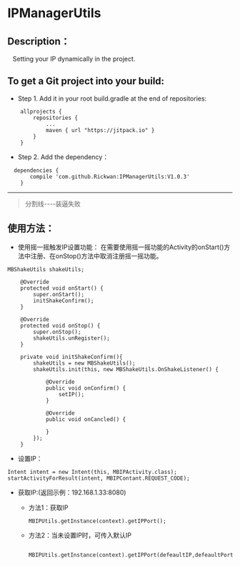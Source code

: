 # IPManagerUtils


## Description：

    Setting your IP dynamically in the project.

## To get a Git project into your build:

- Step 1. Add it in your root build.gradle at the end of repositories:
```
	allprojects {
		repositories {
			...
			maven { url "https://jitpack.io" }
		}
	}
```

- Step 2. Add the dependency：
```
  dependencies {
	   compile 'com.github.Rickwan:IPManagerUtils:V1.0.3'
	}
```
------
> 分割线----装逼失败  

## 使用方法：

- 使用摇一摇触发IP设置功能：
在需要使用摇一摇功能的Activity的onStart()方法中注册、在onStop()方法中取消注册摇一摇功能。

```
MBShakeUtils shakeUtils;

    @Override
    protected void onStart() {
        super.onStart();
        initShakeConfirm();
    }

    @Override
    protected void onStop() {
        super.onStop();
        shakeUtils.unRegister();
    }

    private void initShakeConfirm(){
        shakeUtils = new MBShakeUtils();
        shakeUtils.init(this, new MBShakeUtils.OnShakeListener() {

            @Override
            public void onConfirm() {
                setIP();
            }

            @Override
            public void onCancled() {

            }
        });
    }
```

 - 设置IP：  
 
 ``` 
Intent intent = new Intent(this, MBIPActivity.class);
startActivityForResult(intent, MBIPContant.REQUEST_CODE);
```

- 获取IP:(返回示例：192.168.1.33:8080)

  - 方法1：获取IP  
    
    ```
    MBIPUtils.getInstance(context).getIPPort();
    ```
  - 方法2：当未设置IP时，可传入默认IP  
    
    ```
     MBIPUtils.getInstance(context).getIPPort(defeaultIP,defeaultPort);
    ```
